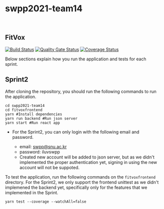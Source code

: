 # swpp2021-team14
<br/>

 ## FitVox
[![Build Status](https://travis-ci.com/swsnu/swpp2021-teamX.svg?branch=main)](https://travis-ci.com/swsnu/swpp2021-team14)
[![Quality Gate Status](https://sonarcloud.io/api/project_badges/measure?project=swsnu_swpp2021-team14&metric=alert_status)](https://sonarcloud.io/dashboard?id=swsnu_swpp2021-team14)
[![Coverage Status](https://coveralls.io/repos/github/swsnu/swpp2021-team14/badge.svg?branch=main)](https://coveralls.io/github/swsnu/swpp2021-team14?branch=main&service=github)



Below sections explain how you run the application and tests for each sprint.



## Sprint2

After cloning the repository, you should run the following commands to run the application.

```shell
cd swpp2021-team14
cd fitvoxfrontend
yarn #Install dependencies
yarn run backend #Run json server
yarn start #Run react app
```

* For the Sprint2, you can only login with the following email and password.

  * email: swpp@snu.ac.kr
  * password: iluvswpp
  * Created new account will be added to json server, but as we didn't implemented the proper authentication yet, signing in using the new account will not be suppoted.

  

To test the application, run the following commands on the `fitvoxfrontend` directory. For the Sprint2, we only support the frontend unittest as we didn't implemened the backend yet, specifically only for the features that we implemented in the Sprint.

```shell
yarn test --coverage --watchAll=false
```

